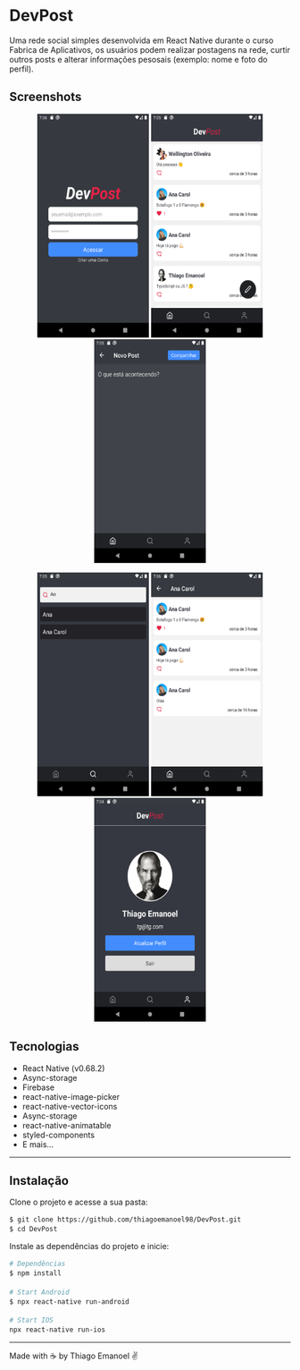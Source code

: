 # DevPost


Uma rede social simples desenvolvida em React Native durante o curso Fabrica de Aplicativos, os usuários podem realizar postagens na rede, curtir outros posts e alterar informações pesosais (exemplo: nome e foto do perfil). 

## Screenshots

<p align="center">
    <img width = "200" height= "400" src = "src/assets/to_readme/print1.png">
    <img width = "200" height= "400" src = "src/assets/to_readme/print 2.png">
    <img width = "200" height= "400" src = "src/assets/to_readme/print5.png">
</p>

<p align="center">
    <img width = "200" height= "400" src = "src/assets/to_readme/print 3.png">
    <img width = "200" height= "400" src = "src/assets/to_readme/Print4.png">
    <img width = "200" height= "400" src = "src/assets/to_readme/print .png">
</p>

## Tecnologias
- React Native (v0.68.2)
- Async-storage
- Firebase
- react-native-image-picker
- react-native-vector-icons
- Async-storage
- react-native-animatable
- styled-components
- E mais...

___

## Instalação

Clone o projeto e acesse a sua pasta: 

```sh
$ git clone https://github.com/thiagoemanoel98/DevPost.git
$ cd DevPost
```

Instale as dependências do projeto e inicie:

```sh
# Dependências
$ npm install

# Start Android
$ npx react-native run-android

# Start IOS
npx react-native run-ios
```

___

Made with :coffee: by Thiago Emanoel :v:
